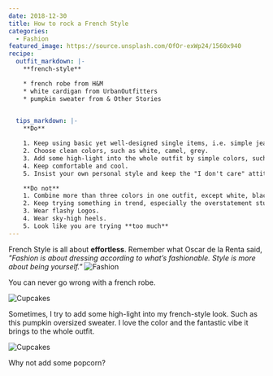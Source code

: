 ```yaml
---
date: 2018-12-30
title: How to rock a French Style
categories:
  - Fashion
featured_image: https://source.unsplash.com/OfOr-exWp24/1560x940
recipe:
  outfit_markdown: |-
    **french-style**

    * french robe from H&M
    * white cardigan from UrbanOutfitters
    * pumpkin sweater from & Other Stories
 

  tips_markdown: |-
    **Do**

    1. Keep using basic yet well-designed single items, i.e. simple jeans, white shirts, basic blouses, etc.
    2. Choose clean colors, such as white, camel, grey.
    3. Add some high-light into the whole outfit by simple colors, such as burgendy, maroon, or navy blue.
    4. Keep comfortable and cool.
    5. Insist your own personal style and keep the "I don't care" attitude towards trend and fashion.

    **Do not**
    1. Combine more than three colors in one outfit, except white, black & grey.
    2. Keep trying something in trend, especially the overstatement stuff.
    3. Wear flashy Logos.
    4. Wear sky-high heels.
    5. Look like you are trying **too much**
---
```

French Style is all about **effortless**. Remember what Oscar de la Renta said, *"Fashion is about dressing according to what’s fashionable. Style is more about being yourself."*
![Fashion](https://images.unsplash.com/screenshot-1551031200397-83accd013c72-website01.jpg?w=1560&h=940&fit=crop)

You can never go wrong with a french robe.

![Cupcakes](https://images.unsplash.com/screenshot-1551034198075-1fbf2f04aded-web2.jpg?w=1560&h=940&fit=crop)

Sometimes, I try to add some high-light into my french-style look. Such as this pumpkin oversized sweater. I love the color and the fantastic vibe it brings to the whole outfit.

![Cupcakes](https://images.unsplash.com/screenshot-1551034278499-ed1825ac4bb0-episode09-02.jpg?w=1560&h=940&fit=crop)

Why not add some popcorn?